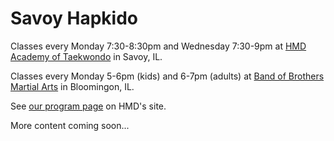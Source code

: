 # Savoy Hapkido

Classes every Monday 7:30-8:30pm and Wednesday 7:30-9pm at [HMD Academy of Taekwondo](https://www.hmdacademy.com/) in Savoy, IL.

Classes every Monday 5-6pm (kids) and 6-7pm (adults) at [Band of Brothers Martial Arts](http://bobmartialarts.com/) in Bloomingon, IL.

See [our program page](https://www.hmdacademy.com/programs/hapkido/) on HMD's site.

More content coming soon...

